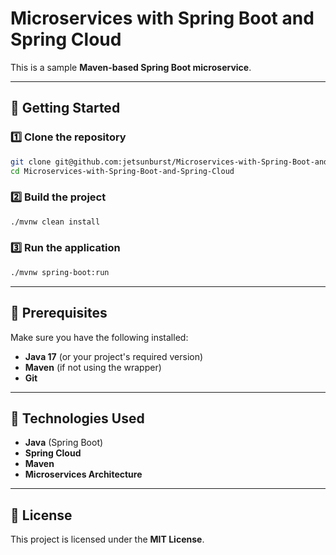 # Microservices with Spring Boot and Spring Cloud

This is a sample **Maven-based Spring Boot microservice**.

---

## **🚀 Getting Started**

### **1️⃣ Clone the repository**
```sh
git clone git@github.com:jetsunburst/Microservices-with-Spring-Boot-and-Spring-Cloud.git
cd Microservices-with-Spring-Boot-and-Spring-Cloud
```

### **2️⃣ Build the project**
```sh
./mvnw clean install
```

### **3️⃣ Run the application**
```sh
./mvnw spring-boot:run
```

---

## **📌 Prerequisites**
Make sure you have the following installed:
- **Java 17** (or your project's required version)
- **Maven** (if not using the wrapper)
- **Git**

---

## **🔧 Technologies Used**
- **Java** (Spring Boot)
- **Spring Cloud**
- **Maven**
- **Microservices Architecture**

---

## **📜 License**
This project is licensed under the **MIT License**.